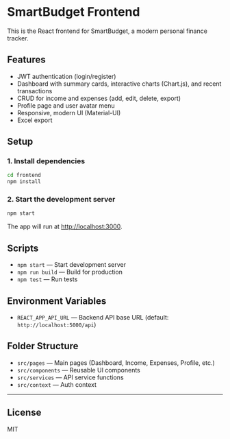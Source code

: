 # SmartBudget Frontend

This is the React frontend for SmartBudget, a modern personal finance tracker.

## Features

- JWT authentication (login/register)
- Dashboard with summary cards, interactive charts (Chart.js), and recent transactions
- CRUD for income and expenses (add, edit, delete, export)
- Profile page and user avatar menu
- Responsive, modern UI (Material-UI)
- Excel export

## Setup

### 1. Install dependencies

```sh
cd frontend
npm install
```

### 2. Start the development server

```sh
npm start
```

The app will run at [http://localhost:3000](http://localhost:3000).

## Scripts

- `npm start` — Start development server
- `npm run build` — Build for production
- `npm test` — Run tests

## Environment Variables

- `REACT_APP_API_URL` — Backend API base URL (default: `http://localhost:5000/api`)

## Folder Structure

- `src/pages` — Main pages (Dashboard, Income, Expenses, Profile, etc.)
- `src/components` — Reusable UI components
- `src/services` — API service functions
- `src/context` — Auth context

---

## License

MIT
